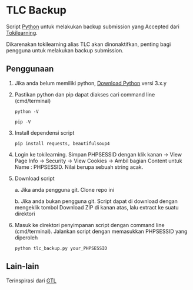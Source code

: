 # TLC Backup
Script [Python](https://www.python.org) untuk melakukan backup submission yang Accepted dari [Tokilearning](http://tokilearning.org/).

Dikarenakan tokilearning alias TLC akan dinonaktifkan, penting bagi pengguna untuk melakukan backup submission.

## Penggunaan

1. Jika anda belum memiliki python, [Download Python](https://www.python.org/downloads/) versi 3.x.y
2. Pastikan python dan pip dapat diakses cari command line (cmd/terminal)

    ```
    python -V
    ```

    ```
    pip -V
    ```

3. Install dependensi script
    ```
    pip install requests, beautifulsoup4
    ```
4. Login ke tokilearning. Simpan PHPSESSID dengan klik kanan -> View Page Info -> Security -> View Cookies -> Ambil bagian Content untuk Name : PHPSESSID. Nilai berupa sebuah string acak.

5. Download script

    a. Jika anda pengguna git. Clone repo ini

    b. Jika anda bukan pengguna git. Script dapat di download dengan mengeklik tombol Download ZIP di kanan atas, lalu extract ke suatu direktori

6. Masuk ke direktori penyimpanan script dengan command line (cmd/terminal). Jalankan script dengan memasukkan PHPSESSID yang diperoleh

    ```
    python tlc_backup.py your_PHPSESSID
    ```

## Lain-lain
Terinspirasi dari [GTL](https://github.com/matematikaadit/gtl)